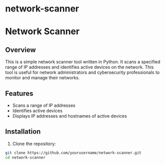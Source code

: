 # network-scanner

# Network Scanner

## Overview

This is a simple network scanner tool written in Python. It scans a specified range of IP addresses and identifies active devices on the network. This tool is useful for network administrators and cybersecurity professionals to monitor and manage their networks.

## Features

- Scans a range of IP addresses
- Identifies active devices
- Displays IP addresses and hostnames of active devices

## Installation

1. Clone the repository:

```bash
git clone https://github.com/yourusername/network-scanner.git
cd network-scanner
